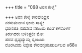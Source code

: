 +++
title = "068 ಅರಸ ಕೇಳೈ"

+++
ಅರಸ ಕೇಳೈ ಕೌರವೇಂದ್ರನ   
ನರಸುತರ್ಜುನ ಭೀಮ ಸಾತ್ಯಕಿ  
ಧರಣಿಪತಿ ಸಹದೇವ ನಕುಲರು ಕೂಡೆ ಕಳನೊಳಗೆ  
ತಿರುಗಿದರು ಬಳಿಕಿತ್ತಲೀ ಮೋ  
ಹರವ ಧೃಷ್ಟದ್ಯುಮ್ನ ಸೃಂಜಯ  
ರೊರಸಿದರು ನಿಶ್ಶೇಷ ಕೌರವನೃಪಚತುರ್ಬಲವ      ॥68॥